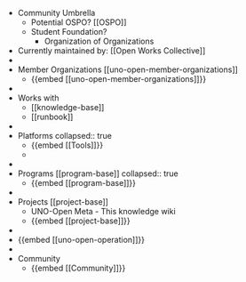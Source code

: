 - Community Umbrella
	- Potential OSPO? [[OSPO]]
	- Student Foundation?
		- Organization of Organizations
- Currently maintained by: [[Open Works Collective]]
-
- Member Organizations [[uno-open-member-organizations]]
	- {{embed [[uno-open-member-organizations]]}}
-
- Works with
	- [[knowledge-base]]
	- [[runbook]]
-
- Platforms
  collapsed:: true
	- {{embed [[Tools]]}}
	-
-
- Programs [[program-base]]
  collapsed:: true
	- {{embed [[program-base]]}}
-
- Projects [[project-base]]
	- UNO-Open Meta - This knowledge wiki
	- {{embed [[project-base]]}}
-
- {{embed [[uno-open-operation]]}}
-
- Community
	- {{embed [[Community]]}}